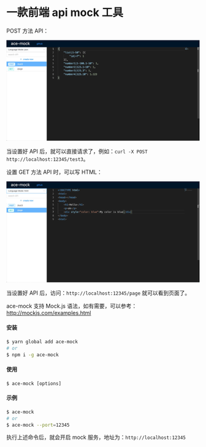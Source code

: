 # 一款前端 api mock 工具

POST 方法 API：

![api](./api_bg.jpg)

当设置好 API 后，就可以直接请求了，例如：`curl -X POST http://localhost:12345/test3`。

设置 GET 方法 API 时，可以写 HTML：

![page](./html_bg.jpg)

当设置好 API 后，访问：`http://localhost:12345/page` 就可以看到页面了。

ace-mock 支持 Mock.js 语法，如有需要，可以参考：http://mockjs.com/examples.html

#### 安装
```sh
$ yarn global add ace-mock
# or
$ npm i -g ace-mock
```

#### 使用

```
$ ace-mock [options]
```

#### 示例

```sh
$ ace-mock
# or
$ ace-mock --port=12345
```

执行上述命令后，就会开启 mock 服务，地址为：`http://localhost:12345`

